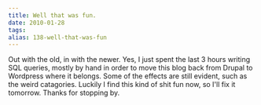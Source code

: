 ```yaml
---
title: Well that was fun.
date: 2010-01-28
tags: 
alias: 138-well-that-was-fun
---
```


Out with the old, in with the newer.  Yes, I just spent the last 3 hours writing SQL queries, mostly by hand in order to move this blog back from Drupal to Wordpress where it belongs.  Some of the effects are still evident, such as the weird catagories.  Luckily I find this kind of shit fun now, so I'll fix it tomorrow.  Thanks for stopping by.